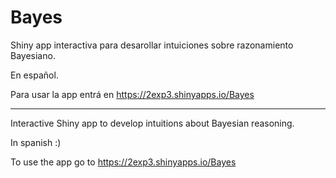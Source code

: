 # Bayes

Shiny app interactiva para desarollar intuiciones sobre razonamiento Bayesiano.

En español.

Para usar la app entrá en https://2exp3.shinyapps.io/Bayes

*** 

Interactive Shiny app to develop intuitions about Bayesian reasoning.

In spanish :)

To use the app go to https://2exp3.shinyapps.io/Bayes


